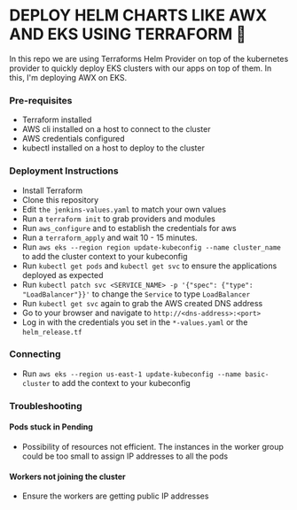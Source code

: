 # DEPLOY HELM CHARTS LIKE AWX AND EKS USING TERRAFORM :space_invader:

In this repo we are using Terraforms Helm Provider on top of the kubernetes provider to quickly deploy EKS clusters with our apps on top
of them. In this, I'm deploying AWX on EKS. 

### Pre-requisites

* Terraform installed
* AWS cli installed on a host to connect to the cluster
* AWS credentials configured
* kubectl installed on a host to deploy to the cluster

### Deployment Instructions
* Install Terraform
* Clone this repository
* Edit ```the jenkins-values.yaml``` to match your own values
* Run a ```terraform init``` to grab providers and modules
* Run ```aws_configure``` and to establish the credentials for aws
* Run a ```terraform_apply``` and wait 10 - 15 minutes. 
* Run ```aws eks --region region update-kubeconfig --name cluster_name``` to add the cluster context to your kubeconfig
* Run ```kubectl get pods``` and ```kubectl get svc``` to ensure the applications deployed as expected
* Run ```kubectl patch svc <SERVICE_NAME> -p '{"spec": {"type": "LoadBalancer"}}'``` to change the ```Service``` to type ```LoadBalancer```
* Run ```kubectl get svc``` again to grab the AWS created DNS address
* Go to your browser and navigate to ```http://<dns-address>:<port>```  
* Log in with the credentials you set in the ```*-values.yaml``` or the ```helm_release.tf```

### Connecting
* Run ```aws eks --region us-east-1 update-kubeconfig --name basic-cluster``` to add the context to your kubeconfig

### Troubleshooting

#### Pods stuck in Pending
* Possibility of resources not efficient. The instances in the worker group could be too small to assign IP addresses to all the pods

#### Workers not joining the cluster
* Ensure the workers are getting public IP addresses



